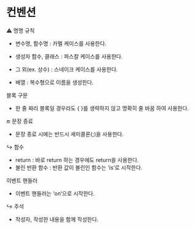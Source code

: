 # 컨벤션

⚠️ 명명 규칙

- 변수명, 함수명 : 카멜 케이스를 사용한다.
- 생성자 함수, 클래스 : 파스칼 케이스를 사용한다.
- 그 외(ex. 상수) : 스네이크 케이스를 사용한다.  

- 배열 : 복수형으로 이름을 생성한다.  


블록 구문

- 한 줄 짜리 블록일 경우라도 { }를 생략하지 않고 명확히 줄 바꿈 하여 사용한다.  


🔚 문장 종료

- 문장 종료 시에는 반드시 세미콜론(;)을 사용한다.  


↪️ 함수

- return : 바로 return 하는 경우에도 return을 사용한다.
- 불린 반환 함수 : 반환 값이 불린인 함수는 ‘is’로 시작한다.  


이벤트 핸들러

- 이벤트 핸들러는 ‘on’으로 시작한다.  


↪️ 주석

- 작성자, 작성한 내용을 함께 작성한다.
